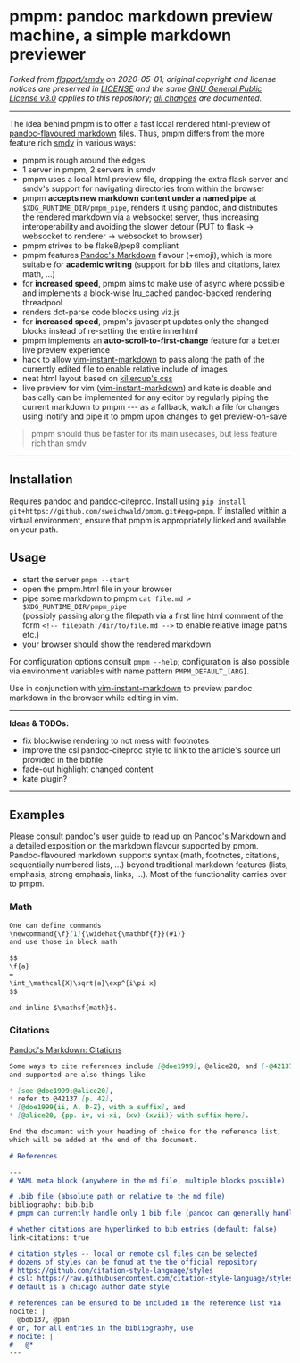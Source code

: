 # pmpm: pandoc markdown preview machine, a simple markdown previewer



_Forked from [flaport/smdv][forkedfrom] on 2020-05-01;
original copyright and license notices are preserved in [LICENSE](LICENSE) and the same [GNU General Public License v3.0][gpl3] applies to this repository;
[all changes][changes] are documented._



---



The idea behind pmpm is to offer a fast local rendered html-preview of [pandoc-flavoured markdown][pandocmarkdown] files.
Thus, pmpm differs from the more feature rich [smdv][smdv] in various ways:

* pmpm is rough around the edges
* 1 server in pmpm, 2 servers in smdv
* pmpm uses a local html preview file, dropping the extra flask server and smdv's support for navigating directories from within the browser
* pmpm __accepts new markdown content under a named pipe__ at `$XDG_RUNTIME_DIR/pmpm_pipe`, renders it using pandoc, and distributes the rendered markdown via a websocket server,
  thus increasing interoperability and avoiding the slower detour (PUT to flask -> websocket to renderer -> websocket to browser)
* pmpm strives to be flake8/pep8 compliant
* pmpm features [Pandoc's Markdown][pandocmarkdown] flavour (+emoji), which is more suitable for __academic writing__ (support for bib files and citations, latex math, ...)
* for __increased speed__, pmpm aims to make use of async where possible and implements a block-wise lru_cached pandoc-backed rendering threadpool
* renders dot-parse code blocks using viz.js
* for __increased speed__, pmpm's javascript updates only the changed blocks instead of re-setting the entire innerhtml
* pmpm implements an __auto-scroll-to-first-change__ feature for a better live preview experience
* hack to allow [vim-instant-markdown][vim] to pass along the path of the currently edited file to enable relative include of images
* neat html layout based on [killercup's css](https://gist.github.com/killercup/5917178)
* live preview for vim ([vim-instant-markdown][vim]) and kate is doable
and basically can be implemented for any editor by regularly piping the current markdown to pmpm
--- as a fallback, watch a file for changes using inotify and pipe it to pmpm upon changes to get preview-on-save

> pmpm should thus be faster for its main usecases, but less feature rich than smdv



---



## Installation

Requires pandoc and pandoc-citeproc.
Install using `pip install git+https://github.com/sweichwald/pmpm.git#egg=pmpm`.
If installed within a virtual environment, ensure that pmpm is appropriately linked and available on your path.

## Usage

* start the server `pmpm --start`
* open the pmpm.html file in your browser
* pipe some markdown to pmpm `cat file.md > $XDG_RUNTIME_DIR/pmpm_pipe`\
  (possibly passing along the filepath via a first line html comment of the form
  `<!-- filepath:/dir/to/file.md -->` to enable relative image paths etc.)
* your browser should show the rendered markdown

For configuration options consult `pmpm --help`; configuration is also possible via environment variables with name pattern `PMPM_DEFAULT_[ARG]`.

Use in conjunction with [vim-instant-markdown][vim] to preview pandoc markdown in the browser while editing in vim.



---



**Ideas & TODOs:**

* fix blockwise rendering to not mess with footnotes
* improve the csl pandoc-citeproc style to link to the article's source url provided in the bibfile
* fade-out highlight changed content
* kate plugin?



---



## Examples

Please consult pandoc's user guide
to read up on [Pandoc's Markdown](https://pandoc.org/MANUAL.html)
and a detailed exposition on the markdown flavour supported by pmpm.
Pandoc-flavoured markdown supports syntax
(math, footnotes, citations, sequentially numbered lists, ...)
beyond traditional markdown features
(lists, emphasis, strong emphasis, links, ...).
Most of the functionality carries over to pmpm.

### Math

``` markdown
One can define commands
\newcommand{\f}[1]{\widehat{\mathbf{f}}(#1)}
and use those in block math

$$
\f{a}
=
\int_\mathcal{X}\sqrt{a}\exp^{i\pi x}
$$

and inline $\mathsf{math}$.
```

### Citations

[Pandoc's Markdown: Citations](https://pandoc.org/MANUAL.html#citations)

``` markdown
Some ways to cite references include [@doe1999], @alice20, and [-@42137];
and supported are also things like

* [see @doe1999;@alice20],
* refer to @42137 [p. 42],
* [@doe1999{ii, A, D-Z}, with a suffix], and
* [@alice20, {pp. iv, vi-xi, (xv)-(xvii)} with suffix here].

End the document with your heading of choice for the reference list,
which will be added at the end of the document.

# References

---
# YAML meta block (anywhere in the md file, multiple blocks possible)

# .bib file (absolute path or relative to the md file)
bibliography: bib.bib
# pmpm can currently handle only 1 bib file (pandoc can generally handle more)

# whether citations are hyperlinked to bib entries (default: false)
link-citations: true

# citation styles -- local or remote csl files can be selected
# dozens of styles can be fonud at the the official repository
# https://github.com/citation-style-language/styles
# csl: https://raw.githubusercontent.com/citation-style-language/styles/master/apa-cv.csl
# default is a chicago author date style

# references can be ensured to be included in the reference list via
nocite: |
  @bob137, @pan
# or, for all entries in the bibliography, use
# nocite: |
#   @*
---
```



[changes]: https://github.com/flaport/smdv/compare/9ea3657...sweichwald:master
[forkedfrom]: https://github.com/flaport/smdv/tree/9ea36575eef5993624ffefa682083c792e645a3f
[gpl3]: https://www.gnu.org/licenses/gpl-3.0.html
[pandocmarkdown]: https://pandoc.org/MANUAL.html#pandocs-markdown
[smdv]: https://github.com/flaport/smdv/
[gpl3]: https://www.gnu.org/licenses/gpl-3.0.html
[vim]: https://github.com/sweichwald/vim-instant-markdown

